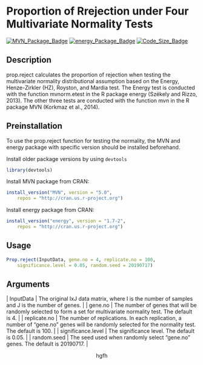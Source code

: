 # Proportion of Rrejection under Four Multivariate Normality Tests

[![MVN_Package_Badge](https://img.shields.io/badge/MVN-5.0-brightgreen.svg)](https://www.rdocumentation.org/packages/MVN/versions/5.1)  [![energy_Package_Badge](https://img.shields.io/badge/energy-1.7--2-brightgreen)](https://www.rdocumentation.org/packages/energy/versions/1.7-2) [![Code_Size_Badge](https://img.shields.io/github/languages/code-size/r05849032/NTU_submit.paper.svg)](https://github.com/r05849032/NTU_submit.paper)

## Description
prop.reject calculates the proportion of rejection when testing the multivariate normality distributional assumption based on the Energy, Henze-Zirkler (HZ), Royston, and Mardia test. The Energy test is conducted with the function mvnorm.etest in the R package energy (Székely and Rizzo, 2013). The other three tests are conducted with the function mvn in the R package MVN (Korkmaz et al., 2014). 

## Preinstallation
To use the prop.reject function for testing the normality, the MVN and energy package with specific version should be installed beforehand.

Install older package versions by using `devtools`
```r
library(devtools)
```
Install MVN package from CRAN:
```r
install_version("MVN", version = "5.0", 
    repos = "http://cran.us.r-project.org")
```
Install energy package from CRAN:
```r
install_version("energy", version = "1.7-2", 
    repos = "http://cran.us.r-project.org")
```

## Usage
```r
Prop.reject(InputData, gene.no = 4, replicate.no = 100, 
    significance.level = 0.05, random.seed = 20190717) 
```

## Arguments
| InputData | The original IxJ data matrix, where I is the number of samples  and J is the number of genes. |
| gene.no | The number of genes that will be randomly selected to form a set  for multivariate normality test. The default is 4. |
| replicate.no | The number of replications. In each replication, a number of  “gene.no” genes will be randomly selected for the normality test. The default is 100. |
| significance.level | The significance level. The default is 0.05. |
| random.seed | The seed used when randomly select “gene.no” genes. The default  is 20190717. |

<div style="text-align:center">hgfh</div>
